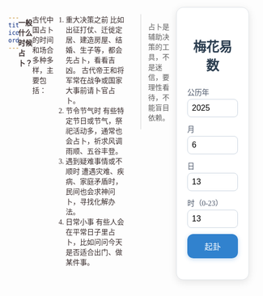 ```yaml
---
title: 来一卦
icon: fas fa-gamepad
order: 7
---
```

#### 一般什么时候占卜？

古代中国占卜的时间和场合多种多样，主要包括：
1. 重大决策之前
比如出征打仗、迁徙定居、建造房屋、结婚、生子等，都会先占卜，看看吉凶。
古代帝王和将军常在战争或国家大事前请卜官占卜。
2. 节令节气时
有些特定节日或节气，祭祀活动多，通常也会占卜，祈求风调雨顺、五谷丰登。
3. 遇到疑难事情或不顺时
遭遇灾难、疾病、家庭矛盾时，民间也会求神问卜，寻找化解办法。
4. 日常小事
有些人会在平常日子里占卜，比如问问今天是否适合出门、做某件事。

> 占卜是辅助决策的工具，不是迷信，要理性看待，不能盲目依赖。

<html lang="zh-CN">
<head>
  <meta charset="UTF-8">
  <meta name="viewport" content="width=device-width, initial-scale=1.0">
  <title>梅花易数</title>
  <!-- 引入 solarlunar.js 用于公历⇆农历转换 -->
  <script src="/assets/js/dist/solarlunar.js"></script>
  <script src="/assets/js/dist/bagua.js"></script>
  <style>
    /* 重置 */
    *, *::before, *::after { box-sizing: border-box; margin: 0; padding: 0; }
    html, body { height: 100%; }
    body {
      font-family: "KaiTi", "STKaiti", "楷体", serif;
      /*background: linear-gradient(to bottom, #f0f4f8, #e2e8f0);*/
      color: #3b2f2f;
      padding: 1em;
      display: flex;
      justify-content: center;
      align-items: flex-start;
    }
    .container {
      max-width: 400px;
      width: 100%;
      background: #fff;
      padding: 1.5em;
      border-radius: 1em;
      box-shadow: 0 4px 16px rgba(0, 0, 0, 0.1);
      border: 1px solid #e0e4e8;
    }
    h1 {
      font-size: 1.6rem;
      text-align: center;
      margin-bottom: 1em;
      color: #2c3e50;
    }
    form {
      display: grid;
      grid-template-columns: repeat(auto-fill, minmax(100px, 1fr));
      gap: 0.75rem;
      margin-bottom: 1.5em;
    }
    label {
      display: flex;
      flex-direction: column;
      font-size: 0.9rem;
      color: #4a5568;
    }
    input {
      margin-top: 0.25em;
      padding: 0.5em;
      font-size: 1rem;
      border: 1px solid #cbd5e0;
      border-radius: 0.5em;
      transition: border-color 0.2s;
    }
    input:focus {
      border-color: #3182ce;
      outline: none;
    }
    button {
      grid-column: 1 / -1;
      padding: 0.75em;
      font-size: 1rem;
      background: #3182ce;
      color: #fff;
      border: none;
      border-radius: 0.75em;
      cursor: pointer;
      box-shadow: 0 2px 8px rgba(49, 130, 206, 0.3);
      transition: background 0.2s, transform 0.1s;
    }
    button:hover {
      background: #2b6cb0;
      transform: translateY(-1px);
    }
    #result {
      display: none;
      opacity: 0;
      transition: opacity 0.5s ease;
    }
    #result.show {
      display: block;
      opacity: 1;
    }
    .hexagram-block {
      background: #fafafa;
      padding: 1em;
      border-radius: 0.75em;
      margin-bottom: 1em;
      border: 1px solid #e2e8f0;
      font-size: 0.9rem;
      line-height: 1.4;
      cursor: pointer;
    }
    .hexagram-block.collapsed > :not(.section-title) {
      display: none;
    }
    .section-title {
      font-size: 1.2rem;
      text-align: center;
      margin-bottom: 0.75em;
      color: #2c3e50;
    }
    .hexagram-title {
      font-weight: bold;
      margin-bottom: 0.5em;
      font-size: 1.1rem;
      color: #2d3748;
    }
    .hexagram-text, .hexagram-info, .hexagram-comment {
      margin-bottom: 0.5em;
      color: #4a5568;
    }
    .hexagram-symbols {
      font-family: monospace;
      white-space: pre;
      text-align: center;
      margin-bottom: 0.75em;
      color: #2d3748;
    }
    .yao-list {
      list-style: none;
      padding-left: 0;
      margin-bottom: 0.5em;
    }
    .yao-list li {
      margin-bottom: 0.4em;
      padding-left: 0.5em;
      position: relative;
    }
    .yao-list li::before {
      content: '•';
      position: absolute;
      left: 0;
      color: #3182ce;
    }
    .info-row {
      margin-bottom: 0.5em;
      color: #4a5568;
    }
    .info-label {
      font-weight: bold;
      color: #2d3748;
    }
    @keyframes fadeInUp {
      from { opacity: 0; transform: translateY(10px); }
      to { opacity: 1; transform: translateY(0); }
    }
    .animate {
      animation: fadeInUp 0.5s ease-out;
    }
  </style>
</head>
<body>
  <div class="container">
    <h1>梅花易数</h1>
    <form id="form">
      <label>公历年<input type="number" id="year" value="2025" required></label>
      <label>月<input type="number" id="month" min="1" max="12" value="6" required></label>
      <label>日<input type="number" id="day" min="1" max="31" value="13" required></label>
      <label>时（0-23）<input type="number" id="hour" min="0" max="23" value="13" required></label>
      <button type="submit">起卦</button>
    </form>
    <div id="result">
      <!-- 用户信息 -->
      <div id="inputInfo" class="hexagram-block animate">
        <div class="section-title">输入及转换</div>
        <div class="info-row"><span class="info-label">公历：</span><span id="inputSolar"></span></div>
        <div class="info-row"><span class="info-label">农历：</span><span id="inputLunar"></span></div>
        <div class="info-row"><span class="info-label">年地支：</span><span id="infoYearBranch"></span></div>
        <div class="info-row"><span class="info-label">时地支：</span><span id="infoHourBranch"></span></div>
        <!-- 计算方法 -->
        <div id="calcInfo">
          <div class="section-title">计算方法</div>
          <div class="info-row" id="mainCalc"></div>
          <div class="info-row" id="changeCalc"></div>
          <!-- 变卦方法说明 -->
          <div id="method">
            <div class="section-title">变卦方法</div>
            <div id="methodText" class="hexagram-text"></div>
          </div>
        </div>
      </div>
      <!-- 主卦 -->
      <div id="hexagramMain" class="hexagram-block animate">
        <div class="section-title">主卦信息</div>
        <div id="mainTitle" class="hexagram-title"></div>
        <div class="info-row"><span class="info-label">上卦：</span><span id="upperInfo"></span></div>
        <div class="info-row"><span class="info-label">下卦：</span><span id="lowerInfo"></span></div>
        <div id="mainText" class="hexagram-text"></div>
        <div id="mainComment" class="hexagram-comment"></div>
        <div id="mainSymbols" class="hexagram-symbols"></div>
        <ul id="mainYaoList" class="yao-list"></ul>
           <!-- 变卦 -->
        <div id="hexagramChanged">
          <div class="section-title">变卦信息</div>
          <div id="changedTitle" class="hexagram-title"></div>
          <div id="changedIcon" class="hexagram-symbols"></div>
          <div id="changedText" class="hexagram-text"></div>
          <div id="changedComment" class="hexagram-comment"></div>
          <ul id="changedYaoList" class="yao-list"></ul>
        </div>
        <!-- 综合解读 -->
        <div id="interpretation">
          <div class="section-title">综合解读</div>
          <div id="interpretText" class="hexagram-text"></div>
        </div>
      </div>
      <!-- 说明与免责声明 -->
      <div id="notes" class="hexagram-block animate">
        <div class="section-title">说明</div>
        <ul class="hexagram-text">
          <li>上卦代表外部环境，下卦代表内部状态。</li>
          <li>主卦由上卦和下卦组合形成，代表当前整体局势。</li>
          <li>动爻是变动的关键爻，提示关注的焦点。</li>
          <li>变卦是动爻变化后形成的新卦，显示未来趋势。</li>
        </ul>
        <p class="hexagram-text">请结合具体情境和易经经典继续研判，并不保证其提供的任何预测或建议的真实性和准确性。</p>
      </div>
    </div>
  </div>
  <script>
  // 页面加载后调用一次
    window.onload = function () {
      setDefaultTime();
    };
    (function(){
      'use strict';
      const xianTian={1:{name:"乾",sym:"☰"},2:{name:"兑",sym:"☱"},3:{name:"离",sym:"☲"},4:{name:"震",sym:"☳"},5:{name:"巽",sym:"☴"},6:{name:"坎",sym:"☵"},7:{name:"艮",sym:"☶"},8:{name:"坤",sym:"☷"}};
      const dizhiMap={子:1,丑:2,寅:3,卯:4,辰:5,巳:6,午:7,未:8,申:9,酉:10,戌:11,亥:12};
      function hourToDizhi(h){const arr=["子","丑","寅","卯","辰","巳","午","未","申","酉","戌","亥"];return dizhiMap[arr[Math.floor(((h+1)%24)/2)]];}
      function mod(n,m){const r=n%m;return r===0?m:r;}

       // 模块点击切换
      function setupToggle(id){
        const el = document.getElementById(id);
        el.addEventListener('click', ()=> el.classList.toggle('collapsed'));
      }
      ['inputInfo','calcInfo','method','notes','hexagramMain','hexagramChanged','interpretation'].forEach(setupToggle);
      document.getElementById('form').addEventListener('submit',function(e){
        e.preventDefault();
        // 获取并显示输入信息
        const y=+year.value,m=+month.value,d=+day.value,h=+hour.value;
        document.getElementById('inputSolar').textContent = `${y}年${m}月${d}日 ${h}时`;
        if(m<1||m>12||d<1||d>31||h<0||h>23){alert('请输入有效的年月日时');return;}
        // 农历转换
        const lunar=solarlunar.solar2lunar(y,m,d);
        document.getElementById('inputLunar').textContent = `${lunar.lYear}年${lunar.lMonth}月${lunar.lDay}日`;
        const yearBranch=lunar.gzYear.slice(-1);
        const yi=dizhiMap[yearBranch];
        const hi=hourToDizhi(h);
        document.getElementById('infoYearBranch').textContent = `${lunar.gzYear}`;
        document.getElementById('infoHourBranch').textContent = `${hi}`;
        const li=lunar.lMonth, di=lunar.lDay;
        const up=mod(yi+li+di,8), lo=mod(yi+li+di+hi,8), yIdx=mod(yi+li+di+hi,6);
        document.getElementById('mainCalc').textContent = `主卦计算：上卦 = (${yi} + ${li} + ${di}) mod8 = ${up}；下卦 = (${yi} + ${li} + ${di} + ${hi}) mod8 = ${lo}；序号 = ${(up-1)*8+lo}`;
        document.getElementById('changeCalc').textContent = `变卦计算：动爻 = (${yi} + ${li} + ${di} + ${hi}) mod6 = ${yIdx}`;
        // 填充上卦下卦信息
        document.getElementById('upperInfo').textContent = `${xianTian[up].name} ${xianTian[up].sym} `;
        document.getElementById('lowerInfo').textContent = `${xianTian[lo].name} ${xianTian[lo].sym} `;
        // 主卦与变卦
        const mainNum=(up-1)*8+lo, mainHex=hexagrams64[mainNum];
        const changedNum=getChangedHexagram(mainNum,yIdx), changedHex=hexagrams64[changedNum];
        const originLine=hexagramsStructure[mainNum][yIdx-1];
        const bitDesc=originLine? '阳爻变阴爻':'阴爻变阳爻';
        document.getElementById('methodText').textContent = `将主卦第${yIdx}爻（${bitDesc}），得到变卦：${changedHex.name}`;
        document.getElementById('mainTitle').textContent = `主卦：${mainHex.name}`;
        document.getElementById('mainText').textContent = mainHex.text;
        document.getElementById('mainComment').textContent = mainHex.comment||'';
        document.getElementById('mainSymbols').textContent = xianTian[up].sym.repeat(3) + ' ' + xianTian[lo].sym.repeat(3);
        const mainList=document.getElementById('mainYaoList'); mainList.innerHTML='';
        hexagramsStructure[mainNum].forEach((bit,i)=>{ const liEl=document.createElement('li'); const idx=i+1; liEl.textContent=`第${idx}爻：${(yaoTexts[mainNum]||{})[idx]||''}`; if(idx===yIdx) liEl.style.fontWeight='bold'; mainList.appendChild(liEl); });
        document.getElementById('changedTitle').textContent = `变卦：${changedHex.name}`;
        document.getElementById('changedIcon').textContent = hexagramsStructure[changedNum].map(b=>b?'━━━':'━ ━').join('\n');
        document.getElementById('changedText').textContent = changedHex.text;
        document.getElementById('changedComment').textContent = changedHex.comment||'';
        const changedList=document.getElementById('changedYaoList'); changedList.innerHTML='';
        hexagramsStructure[changedNum].forEach((bit,i)=>{ const liEl=document.createElement('li'); const idx=i+1; liEl.textContent=`第${idx}爻：${(yaoTexts[changedNum]||{})[idx]||''}`; changedList.appendChild(liEl); });
        document.getElementById('interpretText').textContent = `综合解读：主卦${mainHex.comment||mainHex.text}；动爻第${yIdx}爻提示${(yaoTexts[mainNum]||{})[yIdx]||''}；变卦${changedHex.name}意义${changedHex.comment||changedHex.text}`;
        document.getElementById('result').style.display='block';
        document.querySelectorAll('.animate').forEach(el=>{ el.classList.remove('animate'); void el.offsetWidth; el.classList.add('animate'); });
        // 延迟展示 result
        setTimeout(()=>{
          document.getElementById('result').classList.add('show');
          // 默认折叠非关键模块
          //['inputInfo','calcInfo','method','notes'].forEach(id=> document.getElementById(id).classList.add('collapsed'));
           ['inputInfo','notes'].forEach(id=> document.getElementById(id).classList.add('collapsed'));
        },1000);
      });
    })();
  </script>
</body>
</html>
